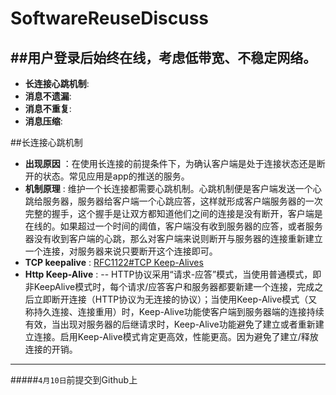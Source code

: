 # SoftwareReuseDiscuss
##用户登录后始终在线，考虑低带宽、不稳定网络。
------------------
- **长连接心跳机制**:
- **消息不遗漏**:
- **消息不重复**:
- **消息压缩**:

##长连接心跳机制
  - **出现原因** ：在使用长连接的前提条件下，为确认客户端是处于连接状态还是断开的状态。常见应用是app的推送的服务。
  - **机制原理** : 维护一个长连接都需要心跳机制。心跳机制便是客户端发送一个心跳给服务器，服务器给客户端一个心跳应答，这样就形成客户端服务器的一次完整的握手，这个握手是让双方都知道他们之间的连接是没有断开，客户端是在线的。如果超过一个时间的阈值，客户端没有收到服务器的应答，或者服务器没有收到客户端的心跳，那么对客户端来说则断开与服务器的连接重新建立一个连接，对服务器来说只要断开这个连接即可。
  - **TCP keepalive** : [RFC1122#TCP Keep-Alives](https://tools.ietf.org/html/rfc1122#page-101)
  - **Http Keep-Alive** : 
    -- HTTP协议采用“请求-应答”模式，当使用普通模式，即非KeepAlive模式时，每个请求/应答客户和服务器都要新建一个连接，完成之后立即断开连接（HTTP协议为无连接的协议）；当使用Keep-Alive模式（又称持久连接、连接重用）时，Keep-Alive功能使客户端到服务器端的连接持续有效，当出现对服务器的后继请求时，Keep-Alive功能避免了建立或者重新建立连接。启用Keep-Alive模式肯定更高效，性能更高。因为避免了建立/释放连接的开销。

--------------------------
#####`4月10日`前提交到Github上
